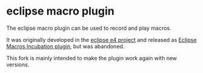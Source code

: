 # eclipse macro plugin
The eclipse macro plugin can be used to record and play macros.

It was originally developed in the [eclipse e4 project](https://git.eclipse.org/r/plugins/gitiles/e4/org.eclipse.e4.ui/+/refs/heads/master/bundles/org.eclipse.e4.core.macros) and released as [Eclipse Macros Incubation plugin](https://marketplace.eclipse.org/content/eclipse-macros-incubation), but was abandoned.

This fork is mainly intended to make the plugin work again with new versions.
